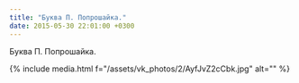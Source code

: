 ```yaml
---
title: "Буква П. Попрошайка."
date: 2015-05-30 22:01:00 +0300
---
```


Буква П. Попрошайка.

{% include media.html f="/assets/vk_photos/2/AyfJvZ2cCbk.jpg" alt="" %}
